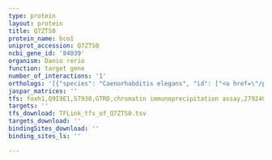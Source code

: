 ```yaml
---
type: protein
layout: protein
title: Q7ZTS0
protein_name: bco1
uniprot_accession: Q7ZTS0
ncbi_gene_id: '84039'
organism: Danio rerio
function: target gene
number_of_interactions: '1'
orthologs: '[{"species": "Caenorhabditis elegans", "id": ["<a href=\"/protein/q9txt9\">Q9TXT9</a>", "<a href=\"/protein/q9u2e4\">Q9U2E4</a>"]}]'
jaspar_matrices: ''
tfs: foxh1,Q9I9E1,57930,GTRD,chromatin immunoprecipitation assay,27924024%5Buid%5D,No
targets: ''
tfs_download: TFLink_tfs_of_Q7ZTS0.tsv
targets_download: ''
bindingSites_download: ''
binding_sites_ls: ''

---
```

